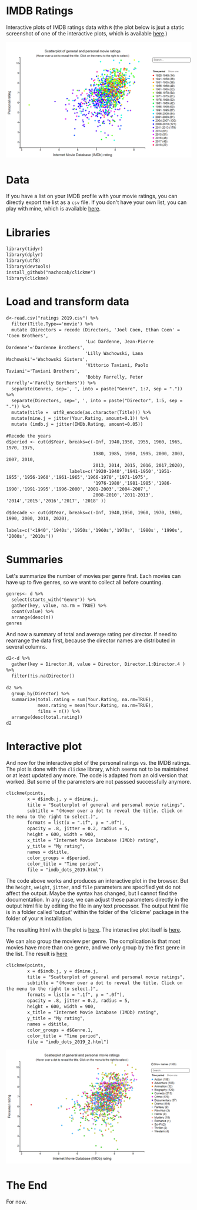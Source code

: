 # IMDB Ratings
Interactive plots of IMDB ratings data with `R` 
(the plot below is jsut a static screenshot of one of the interactive plots, which is available [here](http://dimiter.eu/Visualizations_files/imdb2019/IMDB_ratings_period.html).)

![alt text](https://github.com/demetriodor/IMDB/raw/master/output/imdb-ratings-per-period.jpg)

# Data
If you have a list on your IMDB profile with your movie ratings, you can directly export the list as a `csv` file.
If you don't have your own list, you can play with mine, which is available
[here](https://raw.githubusercontent.com/demetriodor/IMDB/master/data/ratings.csv).

# Libraries
```
library(tidyr)
library(dplyr)
library(utf8)
library(devtools)
install_github("nachocab/clickme")
library(clickme)
```

# Load and transform data
```
d<-read.csv("ratings 2019.csv") %>% 
  filter(Title.Type=='movie') %>%
  mutate (Directors = recode (Directors, 'Joel Coen, Ethan Coen' = 'Coen Brothers', 
                              'Luc Dardenne, Jean-Pierre Dardenne'='Dardenne Brothers',
                              'Lilly Wachowski, Lana Wachowski'='Wachowski Sisters',
                              'Vittorio Taviani, Paolo Taviani'='Taviani Brothers',
                              'Bobby Farrelly, Peter Farrelly'='Farelly Borthers')) %>%
  separate(Genres, sep=', ', into = paste("Genre", 1:7, sep = ".")) %>%
  separate(Directors, sep=', ', into = paste("Director", 1:5, sep = ".")) %>%
  mutate(title =  utf8_encode(as.character(Title))) %>%
  mutate(mine.j = jitter(Your.Rating, amount=0.1)) %>%
  mutate (imdb.j = jitter(IMDb.Rating, amount=0.05))

#Recode the years
d$period <- cut(d$Year, breaks=c(-Inf, 1940,1950, 1955, 1960, 1965, 1970, 1975, 
                                 1980, 1985, 1990, 1995, 2000, 2003, 2007, 2010, 
                                 2013, 2014, 2015, 2016, 2017,2020), 
                        labels=c('1920-1940','1941-1950','1951-1955','1956-1960','1961-1965','1966-1970','1971-1975',
                                 '1976-1980','1981-1985','1986-1990','1991-1995','1996-2000','2001-2003','2004-2007','
                                 2008-2010','2011-2013', '2014','2015','2016','2017', '2018' ))

d$decade <- cut(d$Year, breaks=c(-Inf, 1940,1950, 1960, 1970, 1980, 1990, 2000, 2010, 2020), 
                        labels=c('<1940','1940s','1950s','1960s','1970s', '1980s', '1990s', '2000s', '2010s'))              
```

# Summaries 
Let's summarize the number of movies per genre first. Each movies can have up to five genres, so we want to collect all before counting.
```
genres<- d %>%
  select(starts_with("Genre")) %>%
  gather(key, value, na.rm = TRUE) %>%
  count(value) %>%
  arrange(desc(n))
genres
```
And now a summary of total and average rating per director. If need to rearrange the data first, because the director names are distributed in several columns.

```
d2<-d %>% 
  gather(key = Director.N, value = Director, Director.1:Director.4 ) %>%
  filter(!is.na(Director))

d2 %>%
  group_by(Director) %>%
  summarize(total.rating = sum(Your.Rating, na.rm=TRUE),
            mean.rating = mean(Your.Rating, na.rm=TRUE),
            films = n()) %>%
  arrange(desc(total.rating))
d2
```
# Interactive plot
And now for the interactive plot of the personal ratings vs. the IMDB ratings. 
The plot is done with the `clickme` library, which seems not to be maintained or at least updated any more. 
The code is adapted from an old version that worked. But some of the parameters are not passsed successfully anymore.
```
clickme(points,
        x = d$imdb.j, y = d$mine.j, 
        title = "Scatterplot of general and personal movie ratings", 
        subtitle = "(Hover over a dot to reveal the title. Click on the menu to the right to select.)",
        formats = list(x = ".1f", y = ".0f"),
        opacity = .8, jitter = 0.2, radius = 5,
        height = 600, width = 900,
        x_title = "Internet Movie Database (IMDb) rating", 
        y_title = "My rating",
        names = d$title,
        color_groups = d$period,
        color_title = "Time period",
        file = "imdb_dots_2019.html")
```
The code above works and produces an interactive plot in the browser. 
But the `height`, `weight`, `jitter`, and `file` parameters are specified yet do not affect the output. 
Maybe the syntax has changed, but I cannot find the documentation. 
In any case, we can adjust these parameters directly in the output html file by editing the file in any text processor. 
The output html file is in a folder called 'output' within the folder of the 'clickme' package in the folder of your `R` installation.

The resulting html with the plot is [here](https://raw.githubusercontent.com/demetriodor/IMDB/master/output/IMDB_ratings_period.html). The interactive plot itself is [here](http://dimiter.eu/Visualizations_files/imdb2019/IMDB_ratings_period.html). 

We can also group the moview per genre. The complication is that most movies have more than one genre, and we only group by the first genre in the list. The result is [here](http://dimiter.eu/Visualizations_files/imdb2019/IMDB_ratings_genre.html)

```
clickme(points,
        x = d$imdb.j, y = d$mine.j, 
        title = "Scatterplot of general and personal movie ratings", 
        subtitle = "(Hover over a dot to reveal the title. Click on the menu to the right to select.)",
        formats = list(x = ".1f", y = ".0f"),
        opacity = .8, jitter = 0.2, radius = 5,
        height = 600, width = 900,
        x_title = "Internet Movie Database (IMDb) rating", 
        y_title = "My rating",
        names = d$title,
        color_groups = d$Genre.1,
        color_title = "Time period",
        file = "imdb_dots_2019_2.html")
```
![alt text](https://github.com/demetriodor/IMDB/raw/master/output/imdb-ratings-per-genre.jpg)


# The End
For now.



